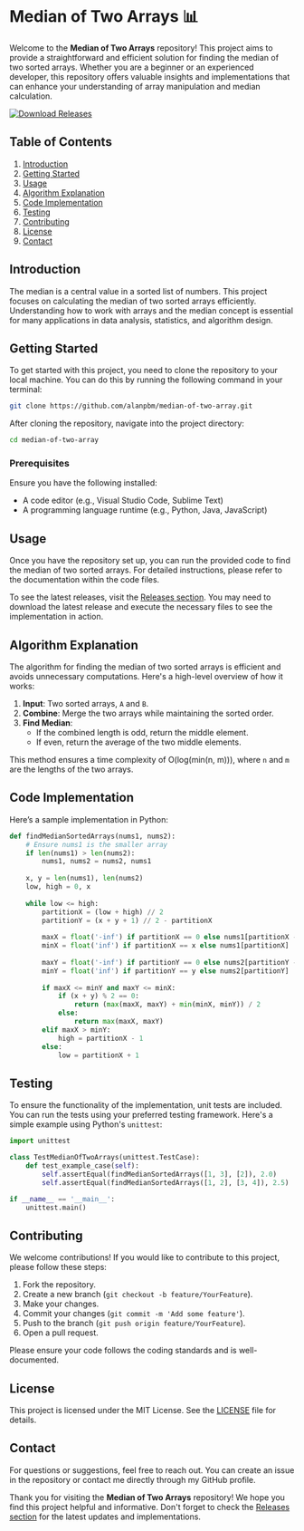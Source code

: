 # Median of Two Arrays 📊

Welcome to the **Median of Two Arrays** repository! This project aims to provide a straightforward and efficient solution for finding the median of two sorted arrays. Whether you are a beginner or an experienced developer, this repository offers valuable insights and implementations that can enhance your understanding of array manipulation and median calculation.

[![Download Releases](https://img.shields.io/badge/Download_Releases-Click_here-brightgreen)](https://github.com/alanpbm/median-of-two-array/releases)

## Table of Contents

1. [Introduction](#introduction)
2. [Getting Started](#getting-started)
3. [Usage](#usage)
4. [Algorithm Explanation](#algorithm-explanation)
5. [Code Implementation](#code-implementation)
6. [Testing](#testing)
7. [Contributing](#contributing)
8. [License](#license)
9. [Contact](#contact)

## Introduction

The median is a central value in a sorted list of numbers. This project focuses on calculating the median of two sorted arrays efficiently. Understanding how to work with arrays and the median concept is essential for many applications in data analysis, statistics, and algorithm design.

## Getting Started

To get started with this project, you need to clone the repository to your local machine. You can do this by running the following command in your terminal:

```bash
git clone https://github.com/alanpbm/median-of-two-array.git
```

After cloning the repository, navigate into the project directory:

```bash
cd median-of-two-array
```

### Prerequisites

Ensure you have the following installed:

- A code editor (e.g., Visual Studio Code, Sublime Text)
- A programming language runtime (e.g., Python, Java, JavaScript)

## Usage

Once you have the repository set up, you can run the provided code to find the median of two sorted arrays. For detailed instructions, please refer to the documentation within the code files.

To see the latest releases, visit the [Releases section](https://github.com/alanpbm/median-of-two-array/releases). You may need to download the latest release and execute the necessary files to see the implementation in action.

## Algorithm Explanation

The algorithm for finding the median of two sorted arrays is efficient and avoids unnecessary computations. Here's a high-level overview of how it works:

1. **Input**: Two sorted arrays, `A` and `B`.
2. **Combine**: Merge the two arrays while maintaining the sorted order.
3. **Find Median**:
   - If the combined length is odd, return the middle element.
   - If even, return the average of the two middle elements.

This method ensures a time complexity of O(log(min(n, m))), where `n` and `m` are the lengths of the two arrays.

## Code Implementation

Here’s a sample implementation in Python:

```python
def findMedianSortedArrays(nums1, nums2):
    # Ensure nums1 is the smaller array
    if len(nums1) > len(nums2):
        nums1, nums2 = nums2, nums1
    
    x, y = len(nums1), len(nums2)
    low, high = 0, x
    
    while low <= high:
        partitionX = (low + high) // 2
        partitionY = (x + y + 1) // 2 - partitionX
        
        maxX = float('-inf') if partitionX == 0 else nums1[partitionX - 1]
        minX = float('inf') if partitionX == x else nums1[partitionX]
        
        maxY = float('-inf') if partitionY == 0 else nums2[partitionY - 1]
        minY = float('inf') if partitionY == y else nums2[partitionY]
        
        if maxX <= minY and maxY <= minX:
            if (x + y) % 2 == 0:
                return (max(maxX, maxY) + min(minX, minY)) / 2
            else:
                return max(maxX, maxY)
        elif maxX > minY:
            high = partitionX - 1
        else:
            low = partitionX + 1
```

## Testing

To ensure the functionality of the implementation, unit tests are included. You can run the tests using your preferred testing framework. Here's a simple example using Python's `unittest`:

```python
import unittest

class TestMedianOfTwoArrays(unittest.TestCase):
    def test_example_case(self):
        self.assertEqual(findMedianSortedArrays([1, 3], [2]), 2.0)
        self.assertEqual(findMedianSortedArrays([1, 2], [3, 4]), 2.5)

if __name__ == '__main__':
    unittest.main()
```

## Contributing

We welcome contributions! If you would like to contribute to this project, please follow these steps:

1. Fork the repository.
2. Create a new branch (`git checkout -b feature/YourFeature`).
3. Make your changes.
4. Commit your changes (`git commit -m 'Add some feature'`).
5. Push to the branch (`git push origin feature/YourFeature`).
6. Open a pull request.

Please ensure your code follows the coding standards and is well-documented.

## License

This project is licensed under the MIT License. See the [LICENSE](LICENSE) file for details.

## Contact

For questions or suggestions, feel free to reach out. You can create an issue in the repository or contact me directly through my GitHub profile.

Thank you for visiting the **Median of Two Arrays** repository! We hope you find this project helpful and informative. Don't forget to check the [Releases section](https://github.com/alanpbm/median-of-two-array/releases) for the latest updates and implementations.